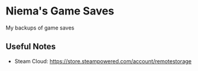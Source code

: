 # Niema's Game Saves
My backups of game saves

## Useful Notes
* Steam Cloud: https://store.steampowered.com/account/remotestorage
